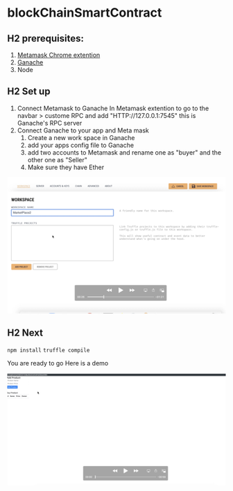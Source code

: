 # blockChainSmartContract

## H2 prerequisites:

1. [Metamask Chrome extention](https://metamask.io/)
2. [Ganache](https://www.trufflesuite.com/ganache)
3. Node

## H2 Set up

1. Connect Metamask to Ganache
   In Metamask extention to go to the navbar > custome RPC and
   add "HTTP://127.0.0.1:7545" this is Ganache's RPC server
2. Connect Ganache to your app and Meta mask
   1. Create a new work space in Ganache
   2. add your apps config file to Ganache
   3. add two accounts to Metamask and rename one as "buyer" and the other one as "Seller"
   4. Make sure they have Ether

[![Setup video](./setupDisplay.png)](https://youtu.be/j7CzCmqK70c)

## H2 Next

`npm install`
`truffle compile`

You are ready to go
Here is a demo

[![Demo video](./demoDisplay.png)](https://youtu.be/RA27nrEQs98)
